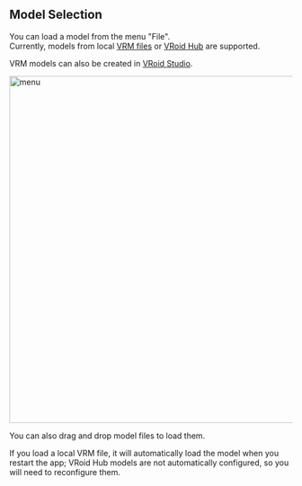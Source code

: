 Model Selection
---

You can load a model from the menu "File".  
Currently, models from local [VRM files](https://vrm.dev/en/) or [VRoid Hub](https://hub.vroid.com/) are supported.

VRM models can also be created in [VRoid Studio](https://vroid.com/en/studio).

<img width="618" alt="menu" src="https://user-images.githubusercontent.com/8188636/164737538-7e580360-e613-45d2-aa35-06cb398b00db.png">

You can also drag and drop model files to load them.

If you load a local VRM file, it will automatically load the model when you restart the app; VRoid Hub models are not automatically configured, so you will need to reconfigure them.
